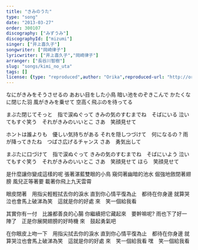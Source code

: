 ```yaml
---
title: "きみのうた"
type: "song"
date: "2013-03-27"
order: 300107
discography: ["みずうみ"]
discographyId: ["mizumi"]
singer: ["井上喜久子"]
songwriter: ["岡崎律子"]
lyricwriter: ["井上喜久子","岡崎律子"]
arranger: ["長谷川智樹"]
slug: "songs/kimi_no_uta"
tags: []
license: {type: "reproduced",author: "Orika",reproduced-url: "http://orikamushi.myweb.hinet.net",reproduced-website: "織歌蟲"}
---
```


なにがきみをそうさせるの 
あおい目をした小鳥 
暗い池をのぞきこんで 
かたくなに閉じた羽 
風がきみを乗せて 
空高く飛ぶのを待ってる 

まぶた閉じてそっと　指で涙ぬぐって 
きみの気のすむまでね　そばにいる 
泣いてもすぐ笑う　それがきみのいいとこ 
さあ　笑顔見せて 

ホントは誰よりも　優しい気持ちがある 
それを隠しつづけて　何になるの ? 
雨が降ってきたね　つばさ広げるチャンス 
さあ　勇気出して 

まぶたに口づけて　指で涙ぬぐって 
きみの気のすむまでね　そばにいよう 
泣いてもすぐ笑う　それがきみのいいとこ 
さあ　笑顔見せて 
ほら　笑顔見せて 

是什麼讓你變成這樣的呢
張著湛藍雙眼的小鳥
窺伺著幽暗的池水
倔強地斂閉著翅膀
風兒正等著要
載著你飛上九天雲霄

眼皮閉著　用指尖輕輕拭去你的淚水
直到你心情平復為止　都待在你身邊
就算哭泣也會馬上破涕為笑　這就是你的好處
來　笑一個給我看

其實你有一付　比誰都善良的心腸
你繼續把它藏起來　要幹嘛呢? 
雨也下了好一陣了　正是你展開翅膀的好時機
來　鼓起勇氣吧

在你眼皮上吻一下　用指尖拭去你的淚水
直到你心情平復為止　都待在你身邊
就算哭泣也會馬上破涕為笑　這就是你的好處
來　笑一個給我看
嘿　笑一個給我看
